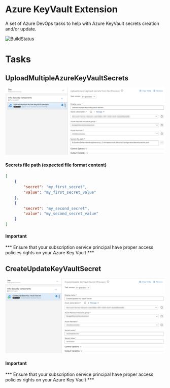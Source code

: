 # Azure KeyVault Extension
A set of Azure DevOps tasks to help with Azure KeyVault secrets creation and/or update.

![BuildStatus](https://dev.azure.com/experta/Community/_apis/build/status/CD-GitHub-AzureKeyVaultExtension?branchName=master)

# Tasks
## UploadMultipleAzureKeyVaultSecrets
![ManageKeyVaultSecrets](_screenShots/UploadMultipleAzureKeyVaultSecrets-v0.png)
#### Secrets file path (expected file format content)
```json
[
	{
		"secret": "my_first_secret",
		"value": "my_first_secret_value"
	},
	{
		"secret": "my_second_secret",
		"value": "my_second_secret_value"
	}
]
```
#### Important
*** Ensure that your subscription service principal have proper access policies rights on your Azure Key Vault ***

## CreateUpdateKeyVaultSecret
![ManageAzureKeyVaultSingleSecret](_screenShots/CreateUpdateKeyVaultSecret-v0.png)
#### Important
*** Ensure that your subscription service principal have proper access policies rights on your Azure Key Vault ***